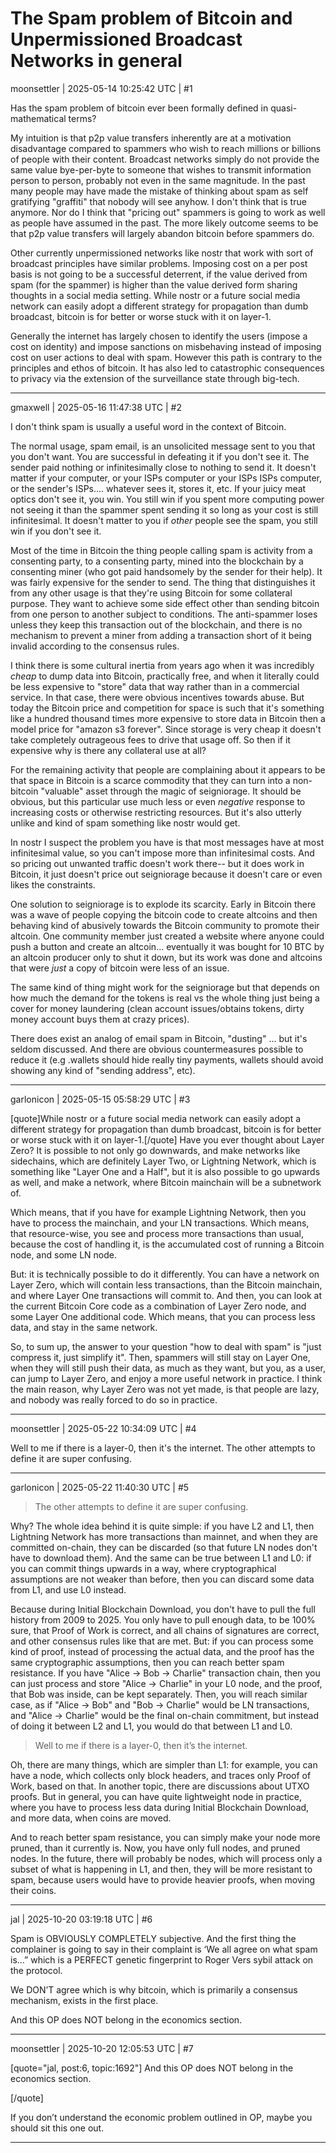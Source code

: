 # The Spam problem of Bitcoin and Unpermissioned Broadcast Networks in general

moonsettler | 2025-05-14 10:25:42 UTC | #1

Has the spam problem of bitcoin ever been formally defined in quasi-mathematical terms?

My intuition is that p2p value transfers inherently are at a motivation disadvantage compared to spammers who wish to reach millions or billions of people with their content. Broadcast networks simply do not provide the same value bye-per-byte to someone that wishes to transmit information person to person, probably not even in the same magnitude. In the past many people may have made the mistake of thinking about spam as self gratifying "graffiti" that nobody will see anyhow. I don't think that is true anymore. Nor do I think that "pricing out" spammers is going to work as well as people have assumed in the past. The more likely outcome seems to be that p2p value transfers will largely abandon bitcoin before spammers do.

Other currently unpermissioned networks like nostr that work with sort of broadcast principles have similar problems. Imposing cost on a per post basis is not going to be a successful deterrent, if the value derived from spam (for the spammer) is higher than the value derived form sharing thoughts in a social media setting. While nostr or a future social media network can easily adopt a different strategy for propagation than dumb broadcast, bitcoin is for better or worse stuck with it on layer-1.

Generally the internet has largely chosen to identify the users (impose a cost on identity) and impose sanctions on misbehaving instead of imposing cost on user actions to deal with spam. However this path is contrary to the principles and ethos of bitcoin. It has also led to catastrophic consequences to privacy via the extension of the surveillance state through big-tech.

-------------------------

gmaxwell | 2025-05-16 11:47:38 UTC | #2

I don't think spam is usually a useful word in the context of Bitcoin.

The normal usage, spam email, is an unsolicited message sent to you that you don't want.  You are successful in defeating it if you don't see it. The sender paid nothing or infinitesimally close to nothing to send it.  It doesn't matter if your computer, or your ISPs computer or your ISPs ISPs computer, or the sender's ISPs.... whatever sees it, stores it, etc.  If your juicy meat optics don't see it, you win.   You still win if you spent more computing power not seeing it than the spammer spent sending it so long as your cost is still infinitesimal.  It doesn't matter to you if *other* people see the spam, you still win if you don't see it.

Most of the time in Bitcoin the thing people calling spam is activity from a consenting party, to a consenting party, mined into the blockchain by a consenting miner (who got paid handsomely by the sender for their help).  It was fairly expensive for the sender to send.   The thing that distinguishes it from any other usage is that they're using Bitcoin for some collateral purpose. They want to achieve some side effect other than sending bitcoin from one person to another subject to conditions. The anti-spammer loses unless they keep this transaction out of the blockchain, and there is no mechanism to prevent a miner from adding a transaction short of it being invalid according to the consensus rules.

I think there is some cultural inertia from years ago when it was incredibly *cheap* to dump data into Bitcoin, practically free, and when it literally could be less expensive to "store" data that way rather than in a commercial service.  In that case, there were obvious incentives towards abuse. But today the Bitcoin price and competition for space is such that it's something like a hundred thousand times more expensive to store data in Bitcoin then a model price for "amazon s3 forever".  Since storage is very cheap it doesn't take completely outrageous fees to drive that usage off. So then if it expensive why is there any collateral use at all?  

For the remaining activity that people are complaining about it appears to be that space in Bitcoin is a scarce commodity that they can turn into a non-bitcoin "valuable" asset through the magic of seigniorage.  It should be obvious, but this particular use much less or even *negative* response to increasing costs or otherwise restricting resources.   But it's also utterly unlike and kind of spam something like nostr would get.

In nostr I suspect the problem you have is that most messages have at most infinitesimal value, so you can't impose more than infinitesimal costs. And so pricing out unwanted traffic doesn't work there-- but it does work in Bitcoin, it just doesn't price out seigniorage because it doesn't care or even likes the constraints.

One solution to seigniorage is to explode its scarcity. Early in Bitcoin there was a wave of people copying the bitcoin code to create altcoins and then behaving kind of abusively towards the Bitcoin community to promote their altcoin.  One community member just created a website where anyone could push a button and create an altcoin... eventually it was bought for 10 BTC by an altcoin producer only to shut it down, but its work was done and altcoins that were *just* a copy of bitcoin were less of an issue.  

The same kind of thing might work for the seigniorage but that depends on how much the demand for the tokens is real vs the whole thing just being a cover for money laundering (clean account issues/obtains tokens, dirty money account buys them at crazy prices).

There does exist an analog of email spam in Bitcoin,  "dusting" ... but it's seldom discussed.  And there are obvious countermeasures possible to reduce it (e.g .wallets should hide really tiny payments, wallets should avoid showing any kind of "sending address", etc).

-------------------------

garlonicon | 2025-05-15 05:58:29 UTC | #3

[quote]While nostr or a future social media network can easily adopt a different strategy for propagation than dumb broadcast, bitcoin is for better or worse stuck with it on layer-1.[/quote]
Have you ever thought about Layer Zero? It is possible to not only go downwards, and make networks like sidechains, which are definitely Layer Two, or Lightning Network, which is something like "Layer One and a Half", but it is also possible to go upwards as well, and make a network, where Bitcoin mainchain will be a subnetwork of.

Which means, that if you have for example Lightning Network, then you have to process the mainchain, and your LN transactions. Which means, that resource-wise, you see and process more transactions than usual, because the cost of handling it, is the accumulated cost of running a Bitcoin node, and some LN node.

But: it is technically possible to do it differently. You can have a network on Layer Zero, which will contain less transactions, than the Bitcoin mainchain, and where Layer One transactions will commit to. And then, you can look at the current Bitcoin Core code as a combination of Layer Zero node, and some Layer One additional code. Which means, that you can process less data, and stay in the same network.

So, to sum up, the answer to your question "how to deal with spam" is "just compress it, just simplify it". Then, spammers will still stay on Layer One, when they will still push their data, as much as they want, but you, as a user, can jump to Layer Zero, and enjoy a more useful network in practice. I think the main reason, why Layer Zero was not yet made, is that people are lazy, and nobody was really forced to do so in practice.

-------------------------

moonsettler | 2025-05-22 10:34:09 UTC | #4

Well to me if there is a layer-0, then it's the internet. The other attempts to define it are super confusing.

-------------------------

garlonicon | 2025-05-22 11:40:30 UTC | #5

> The other attempts to define it are super confusing.

Why? The whole idea behind it is quite simple: if you have L2 and L1, then Lightning Network has more transactions than mainnet, and when they are committed on-chain, they can be discarded (so that future LN nodes don't have to download them). And the same can be true between L1 and L0: if you can commit things upwards in a way, where cryptographical assumptions are not weaker than before, then you can discard some data from L1, and use L0 instead.

Because during Initial Blockchain Download, you don't have to pull the full history from 2009 to 2025. You only have to pull enough data, to be 100% sure, that Proof of Work is correct, and all chains of signatures are correct, and other consensus rules like that are met. But: if you can process some kind of proof, instead of processing the actual data, and the proof has the same cryptographic assumptions, then you can reach better spam resistance. If you have "Alice -> Bob -> Charlie" transaction chain, then you can just process and store "Alice -> Charlie" in your L0 node, and the proof, that Bob was inside, can be kept separately. Then, you will reach similar case, as if "Alice -> Bob" and "Bob -> Charlie" would be LN transactions, and "Alice -> Charlie" would be the final on-chain commitment, but instead of doing it between L2 and L1, you would do that between L1 and L0.

> Well to me if there is a layer-0, then it’s the internet.

Oh, there are many things, which are simpler than L1: for example, you can have a node, which collects only block headers, and traces only Proof of Work, based on that. In another topic, there are discussions about UTXO proofs. But in general, you can have quite lightweight node in practice, where you have to process less data during Initial Blockchain Download, and more data, when coins are moved.

And to reach better spam resistance, you can simply make your node more pruned, than it currently is. Now, you have only full nodes, and pruned nodes. In the future, there will probably be nodes, which will process only a subset of what is happening in L1, and then, they will be more resistant to spam, because users would have to provide heavier proofs, when moving their coins.

-------------------------

jal | 2025-10-20 03:19:18 UTC | #6

Spam is OBVIOUSLY COMPLETELY subjective. And the first thing the complainer is going to say in their complaint is ‘We all agree on what spam is…” which is a PERFECT genetic fingerprint to Roger Vers sybil attack on the protocol.

We DON’T agree which is why bitcoin, which is primarily a consensus mechanism, exists in the first place.

And this OP does NOT belong in the economics section.

-------------------------

moonsettler | 2025-10-20 12:05:53 UTC | #7

[quote="jal, post:6, topic:1692"]
And this OP does NOT belong in the economics section.

[/quote]

If you don’t understand the economic problem outlined in OP, maybe you should sit this one out.

-------------------------

